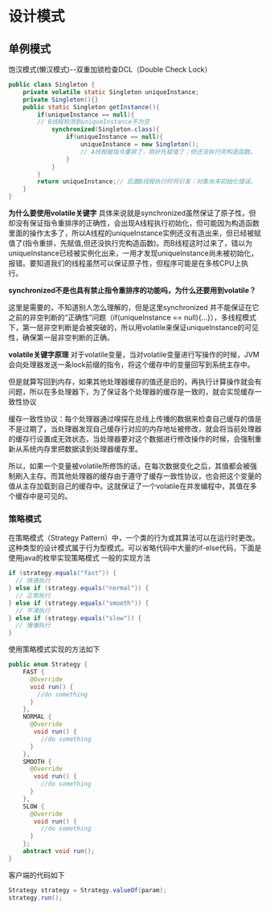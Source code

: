# 设计模式
## 单例模式
饱汉模式(懒汉模式)--双重加锁检查DCL（Double Check Lock）
```java
public class Singleton {
    private volatile static Singleton uniqueInstance;
    private Singleton(){}
    public static Singleton getInstance(){
        if(uniqueInstance == null){
        // B线程检测到uniqueInstance不为空
            synchronized(Singleton.class){
                if(uniqueInstance == null){
                    uniqueInstance = new Singleton();
                    // A线程被指令重排了，刚好先赋值了；但还没执行完构造函数。
                }
            }
        }
        return uniqueInstance;// 后面B线程执行时将引发：对象尚未初始化错误。
    }
}
```
**为什么要使用volatile关键字**
具体来说就是synchronized虽然保证了原子性，但却没有保证指令重排序的正确性，会出现A线程执行初始化，但可能因为构造函数里面的操作太多了，所以A线程的uniqueInstance实例还没有造出来，但已经被赋值了(指令重排，先赋值,但还没执行完构造函数)。而B线程这时过来了，错以为uniqueInstance已经被实例化出来，一用才发现uniqueInstance尚未被初始化，报错。要知道我们的线程虽然可以保证原子性，但程序可能是在多核CPU上执行。


**synchronized不是也具有禁止指令重排序的功能吗，为什么还要用到volatile？**

这里是需要的，不知道别人怎么理解的，但是这里synchronized 并不能保证在它之前的非空判断的“正确性”问题（if(uniqueInstance == null){...}），多线程模式下，第一层非空判断是会被突破的，所以用volatile来保证uniqueInstance的可见性，确保第一层非空判断的正确。

**volatile关键字原理**
对于volatile变量，当对volatile变量进行写操作的时候，JVM会向处理器发送一条lock前缀的指令，将这个缓存中的变量回写到系统主存中。

但是就算写回到内存，如果其他处理器缓存的值还是旧的，再执行计算操作就会有问题，所以在多处理器下，为了保证各个处理器的缓存是一致的，就会实现缓存一致性协议

缓存一致性协议：每个处理器通过嗅探在总线上传播的数据来检查自己缓存的值是不是过期了，当处理器发现自己缓存行对应的内存地址被修改，就会将当前处理器的缓存行设置成无效状态，当处理器要对这个数据进行修改操作的时候，会强制重新从系统内存里把数据读到处理器缓存里。

所以，如果一个变量被volatile所修饰的话，在每次数据变化之后，其值都会被强制刷入主存。而其他处理器的缓存由于遵守了缓存一致性协议，也会把这个变量的值从主存加载到自己的缓存中。这就保证了一个volatile在并发编程中，其值在多个缓存中是可见的。
### 策略模式
在策略模式（Strategy Pattern）中，一个类的行为或其算法可以在运行时更改。这种类型的设计模式属于行为型模式。可以省略代码中大量的if-else代码，下面是使用java的枚举实现策略模式
一般的实现方法
```java
if (strategy.equals("fast")) {
  // 快速执行
} else if (strategy.equals("normal")) {
  // 正常执行
} else if (strategy.equals("smooth")) {
  // 平滑执行
} else if (strategy.equals("slow")) {
  // 慢慢执行
}
```
使用策略模式实现的方法如下
```java
public enum Strategy {
    FAST {
      @Override
      void run() {
        //do something
      }
    },
    NORMAL {
      @Override
       void run() {
         //do something
      }
    },
    SMOOTH {
      @Override
       void run() {
         //do something
      }
    },
    SLOW {
      @Override
       void run() {
         //do something
      }
    };
    abstract void run();
}
```
客户端的代码如下
```java
Strategy strategy = Strategy.valueOf(param);
strategy.run();
```
